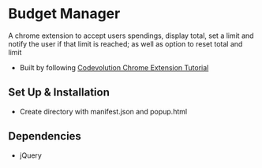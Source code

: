 
# Budget Manager
A chrome extension to accept users spendings, display total, set a limit and notify the user if that limit is reached; as well as option to reset total and limit
* Built by following [Codevolution Chrome Extension Tutorial](https://www.youtube.com/watch?v=8q1_NkDbfzE&list=PLC3y8-rFHvwg2-q6Kvw3Tl_4xhxtIaNlY&index=1)

## Set Up & Installation
-   Create directory with manifest.json and popup.html

## Dependencies
-   jQuery
